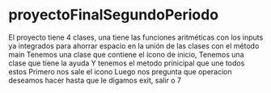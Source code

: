# proyectoFinalSegundoPeriodo
El proyecto tiene 4 clases, una tiene las funciones aritméticas con los inputs ya integrados para ahorrar espacio en la unión de las clases con el método main
Tenemos una clase que contiene el ícono de inicio, 
Tenemos una clase que tiene la ayuda
Y tenemos el metodo prinicipal que une todos estos 
Primero nos sale el icono
Luego nos pregunta que operacion deseamos hacer hasta que le digamos exit, salir o 7
